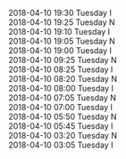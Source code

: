 2018-04-10 19:30 Tuesday  I  
2018-04-10 19:25 Tuesday  N  
2018-04-10 19:10 Tuesday  I  
2018-04-10 19:05 Tuesday  N  
2018-04-10 19:00 Tuesday  I  
2018-04-10 09:25 Tuesday  N  
2018-04-10 08:25 Tuesday  I  
2018-04-10 08:20 Tuesday  N  
2018-04-10 08:00 Tuesday  I  
2018-04-10 07:05 Tuesday  N  
2018-04-10 07:00 Tuesday  I  
2018-04-10 05:50 Tuesday  N  
2018-04-10 05:45 Tuesday  I  
2018-04-10 03:20 Tuesday  N  
2018-04-10 03:05 Tuesday  I  

